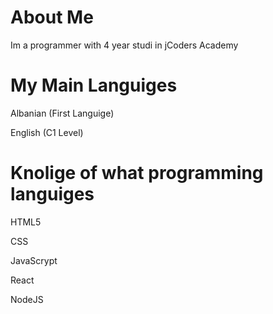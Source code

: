 # About Me

Im a programmer with 4 year studi in jCoders Academy

# My Main Languiges

Albanian (First Languige)

English (C1 Level)

# Knolige of what programming languiges

HTML5

CSS

JavaScrypt

React

NodeJS
